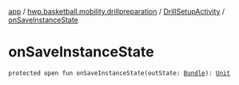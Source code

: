[app](../../index.md) / [hwp.basketball.mobility.drillpreparation](../index.md) / [DrillSetupActivity](index.md) / [onSaveInstanceState](.)

# onSaveInstanceState

`protected open fun onSaveInstanceState(outState: `[`Bundle`](https://developer.android.com/reference/android/os/Bundle.html)`): `[`Unit`](https://kotlinlang.org/api/latest/jvm/stdlib/kotlin/-unit/index.html)